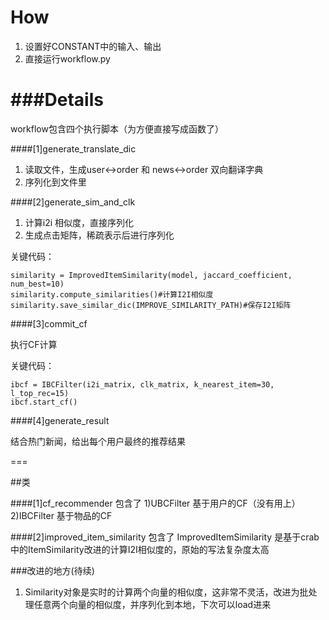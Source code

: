 How
===
1. 设置好CONSTANT中的输入、输出
2. 直接运行workflow.py

###Details
===
workflow包含四个执行脚本（为方便直接写成函数了）

####[1]generate_translate_dic

1. 读取文件，生成user<->order 和 news<->order 双向翻译字典
2. 序列化到文件里

####[2]generate_sim_and_clk

1. 计算i2i 相似度，直接序列化
2. 生成点击矩阵，稀疏表示后进行序列化

关键代码：

    similarity = ImprovedItemSimilarity(model, jaccard_coefficient, num_best=10)
    similarity.compute_similarities()#计算I2I相似度
    similarity.save_similar_dic(IMPROVE_SIMILARITY_PATH)#保存I2I矩阵

####[3]commit_cf

执行CF计算

关键代码：

    ibcf = IBCFilter(i2i_matrix, clk_matrix, k_nearest_item=30, l_top_rec=15)
    ibcf.start_cf()


####[4]generate_result

结合热门新闻，给出每个用户最终的推荐结果

===

##类

####[1]cf_recommender
包含了
1)UBCFilter 基于用户的CF（没有用上）
2)IBCFilter 基于物品的CF

####[2]improved_item_similarity
包含了
ImprovedItemSimilarity
是基于crab中的ItemSimilarity改进的计算I2I相似度的，原始的写法复杂度太高

###改进的地方(待续)

1. Similarity对象是实时的计算两个向量的相似度，这非常不灵活，改进为批处理任意两个向量的相似度，并序列化到本地，下次可以load进来


